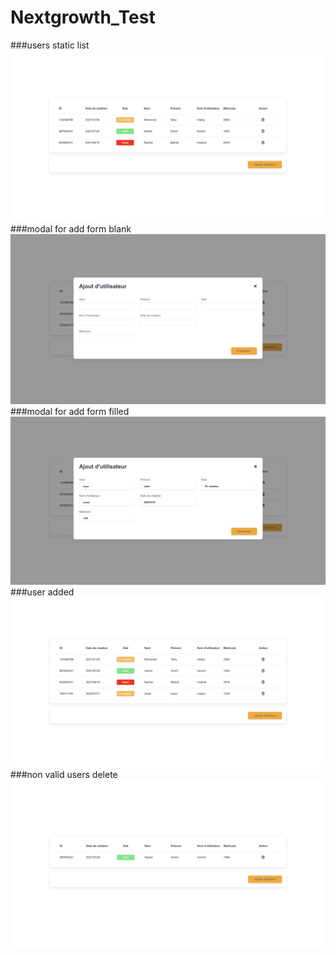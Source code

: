 # Nextgrowth_Test

###users static list
<img src="./screens/users_staticlist.png"/>
###modal for add form blank
<img src="./screens/Adduser_form_blank.png"/>
###modal for add form filled
<img src="./screens/addUser_Form_Filled.png"/>
###user added
<img src="./screens/newUser_added.png"/>
###non valid users delete
<img src="./screens/nonValid_users_delete.png"/>
